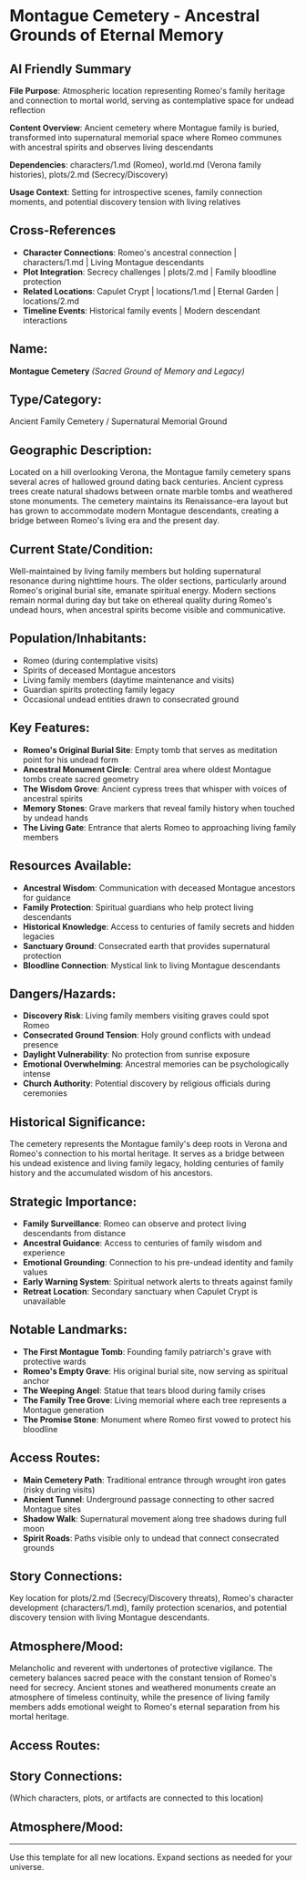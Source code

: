 # Montague Cemetery - Ancestral Grounds of Eternal Memory

## AI Friendly Summary
**File Purpose**: Atmospheric location representing Romeo's family heritage and connection to mortal world, serving as contemplative space for undead reflection

**Content Overview**: Ancient cemetery where Montague family is buried, transformed into supernatural memorial space where Romeo communes with ancestral spirits and observes living descendants

**Dependencies**: characters/1.md (Romeo), world.md (Verona family histories), plots/2.md (Secrecy/Discovery)

**Usage Context**: Setting for introspective scenes, family connection moments, and potential discovery tension with living relatives

## Cross-References
- **Character Connections**: Romeo's ancestral connection | characters/1.md | Living Montague descendants
- **Plot Integration**: Secrecy challenges | plots/2.md | Family bloodline protection
- **Related Locations**: Capulet Crypt | locations/1.md | Eternal Garden | locations/2.md
- **Timeline Events**: Historical family events | Modern descendant interactions

## Name:
**Montague Cemetery** *(Sacred Ground of Memory and Legacy)*

## Type/Category:
Ancient Family Cemetery / Supernatural Memorial Ground

## Geographic Description:
Located on a hill overlooking Verona, the Montague family cemetery spans several acres of hallowed ground dating back centuries. Ancient cypress trees create natural shadows between ornate marble tombs and weathered stone monuments. The cemetery maintains its Renaissance-era layout but has grown to accommodate modern Montague descendants, creating a bridge between Romeo's living era and the present day.

## Current State/Condition:
Well-maintained by living family members but holding supernatural resonance during nighttime hours. The older sections, particularly around Romeo's original burial site, emanate spiritual energy. Modern sections remain normal during day but take on ethereal quality during Romeo's undead hours, when ancestral spirits become visible and communicative.

## Population/Inhabitants:
- Romeo (during contemplative visits)
- Spirits of deceased Montague ancestors
- Living family members (daytime maintenance and visits)
- Guardian spirits protecting family legacy
- Occasional undead entities drawn to consecrated ground

## Key Features:
- **Romeo's Original Burial Site**: Empty tomb that serves as meditation point for his undead form
- **Ancestral Monument Circle**: Central area where oldest Montague tombs create sacred geometry
- **The Wisdom Grove**: Ancient cypress trees that whisper with voices of ancestral spirits
- **Memory Stones**: Grave markers that reveal family history when touched by undead hands
- **The Living Gate**: Entrance that alerts Romeo to approaching living family members

## Resources Available:
- **Ancestral Wisdom**: Communication with deceased Montague ancestors for guidance
- **Family Protection**: Spiritual guardians who help protect living descendants
- **Historical Knowledge**: Access to centuries of family secrets and hidden legacies
- **Sanctuary Ground**: Consecrated earth that provides supernatural protection
- **Bloodline Connection**: Mystical link to living Montague descendants

## Dangers/Hazards:
- **Discovery Risk**: Living family members visiting graves could spot Romeo
- **Consecrated Ground Tension**: Holy ground conflicts with undead presence
- **Daylight Vulnerability**: No protection from sunrise exposure
- **Emotional Overwhelming**: Ancestral memories can be psychologically intense
- **Church Authority**: Potential discovery by religious officials during ceremonies

## Historical Significance:
The cemetery represents the Montague family's deep roots in Verona and Romeo's connection to his mortal heritage. It serves as a bridge between his undead existence and living family legacy, holding centuries of family history and the accumulated wisdom of his ancestors.

## Strategic Importance:
- **Family Surveillance**: Romeo can observe and protect living descendants from distance
- **Ancestral Guidance**: Access to centuries of family wisdom and experience
- **Emotional Grounding**: Connection to his pre-undead identity and family values
- **Early Warning System**: Spiritual network alerts to threats against family
- **Retreat Location**: Secondary sanctuary when Capulet Crypt is unavailable

## Notable Landmarks:
- **The First Montague Tomb**: Founding family patriarch's grave with protective wards
- **Romeo's Empty Grave**: His original burial site, now serving as spiritual anchor
- **The Weeping Angel**: Statue that tears blood during family crises
- **The Family Tree Grove**: Living memorial where each tree represents a Montague generation
- **The Promise Stone**: Monument where Romeo first vowed to protect his bloodline

## Access Routes:
- **Main Cemetery Path**: Traditional entrance through wrought iron gates (risky during visits)
- **Ancient Tunnel**: Underground passage connecting to other sacred Montague sites
- **Shadow Walk**: Supernatural movement along tree shadows during full moon
- **Spirit Roads**: Paths visible only to undead that connect consecrated grounds

## Story Connections:
Key location for plots/2.md (Secrecy/Discovery threats), Romeo's character development (characters/1.md), family protection scenarios, and potential discovery tension with living Montague descendants.

## Atmosphere/Mood:
Melancholic and reverent with undertones of protective vigilance. The cemetery balances sacred peace with the constant tension of Romeo's need for secrecy. Ancient stones and weathered monuments create an atmosphere of timeless continuity, while the presence of living family members adds emotional weight to Romeo's eternal separation from his mortal heritage.

## Access Routes:

## Story Connections:
(Which characters, plots, or artifacts are connected to this location)

## Atmosphere/Mood:

---
Use this template for all new locations. Expand sections as needed for your universe.
